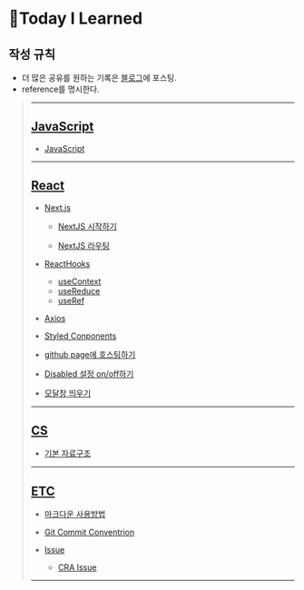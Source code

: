 # 📝Today I Learned

## 작성 규칙

- 더 많은 공유를 원하는 기록은 [블로그](http://s-log.netlify.app/)에 포스팅.
- reference를 명시한다.

> ---
>
> ## [JavaScript](https://github.com/usgnusmig/TIL/tree/main/JavaScript)
>
> - [JavaScript](https://github.com/usgnusmig/TIL/blob/main/JavaScript/JavaScript.md)
>
> ---
>
> ## [React](https://github.com/usgnusmig/TIL/tree/main/React)
>
> - [Next.js](https://github.com/usgnusmig/TIL/blob/main/React/NextJs)
>
>   - [NextJS 시작하기](https://github.com/usgnusmig/TIL/blob/main/React/NextJs/NextJsStart.md)
>
>   - [NextJS 라우팅](https://github.com/usgnusmig/TIL/blob/main/React/NextJs/NextRouting.md)
>
> - [ReactHooks](https://github.com/usgnusmig/TIL/blob/main/React/Hooks)
>   - [useContext](https://github.com/usgnusmig/TIL/blob/main/React/Hooks/useContext.md)
>   - [useReduce](https://github.com/usgnusmig/TIL/blob/main/React/Hooks/useReduce.md)
>   - [useRef](https://github.com/usgnusmig/TIL/blob/main/React/Hooks/useRef)
> - [Axios](https://github.com/usgnusmig/TIL/blob/main/React/Axios.md)
>
> - [Styled Conponents](https://github.com/usgnusmig/TIL/blob/main/React/StyledComponents.md)
> - [github page에 호스팅하기](https://github.com/usgnusmig/TIL/blob/main/React/ph-pages.md)
> - [Disabled 설정 on/off하기](https://github.com/usgnusmig/TIL/blob/main/React/DisableInvert.md)
> - [모달창 띄우기](https://github.com/usgnusmig/TIL/blob/main/React/AddModal.md)
>
> ---
>
> ## [CS](https://github.com/usgnusmig/TIL/tree/main/CS)
>
> - [기본 자료구조](https://github.com/usgnusmig/TIL/tree/main/CS/DataStructure/Basic.md)
>
> ---
>
> ## [ETC](https://github.com/usgnusmig/TIL/tree/main/ETC)
>
> - [마크다운 사용방법](https://github.com/usgnusmig/TIL/tree/main/ETC/HowToMarkdown.md)
> - [Git Commit Conventrion](https://github.com/usgnusmig/TIL/tree/main/ETC/GitCommitConventrion.md)
>
> - [Issue](https://github.com/usgnusmig/TIL/tree/main/ETC/Issue)
>   - [CRA Issue](https://github.com/usgnusmig/TIL/tree/main/ETC/Issue/CRAIssue.md)
>
> ---

<!-- > ## [Flutter](https://github.com/usgnusmig/TIL/tree/main/Flutter) -->
<!-- > ## [TypeScript](https://github.com/usgnusmig/TIL/tree/main/TypeScript) -->
